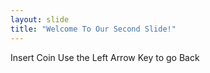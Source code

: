 ```yaml
---
layout: slide
title: "Welcome To Our Second Slide!"
---
```

Insert Coin
Use the Left Arrow Key to go Back
